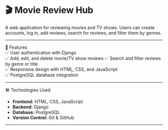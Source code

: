 # 🎬 Movie Review Hub  

A web application for reviewing movies and TV shows. Users can create accounts, log in, add reviews, search for reviews, and filter them by genres. 

---

🌟 Features  
✅ User authentication with Django  
✅ Add, edit, and delete movie/TV show reviews 
✅ Search and filter reviews by genre or title  
✅ Responsive design with HTML, CSS, and JavaScript  
✅ PostgreSQL database integration  

---

🛠️ Technologies Used  
- **Frontend:** HTML, CSS, JavaScript  
- **Backend:** Django  
- **Database:** PostgreSQL  
- **Version Control:** Git & GitHub  

---
